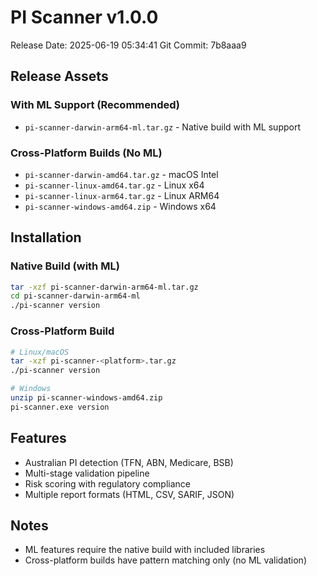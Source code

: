# PI Scanner v1.0.0

Release Date: 2025-06-19 05:34:41
Git Commit: 7b8aaa9

## Release Assets

### With ML Support (Recommended)
- `pi-scanner-darwin-arm64-ml.tar.gz` - Native build with ML support

### Cross-Platform Builds (No ML)
- `pi-scanner-darwin-amd64.tar.gz` - macOS Intel
- `pi-scanner-linux-amd64.tar.gz` - Linux x64
- `pi-scanner-linux-arm64.tar.gz` - Linux ARM64
- `pi-scanner-windows-amd64.zip` - Windows x64

## Installation

### Native Build (with ML)
```bash
tar -xzf pi-scanner-darwin-arm64-ml.tar.gz
cd pi-scanner-darwin-arm64-ml
./pi-scanner version
```

### Cross-Platform Build
```bash
# Linux/macOS
tar -xzf pi-scanner-<platform>.tar.gz
./pi-scanner version

# Windows
unzip pi-scanner-windows-amd64.zip
pi-scanner.exe version
```

## Features
- Australian PI detection (TFN, ABN, Medicare, BSB)
- Multi-stage validation pipeline
- Risk scoring with regulatory compliance
- Multiple report formats (HTML, CSV, SARIF, JSON)

## Notes
- ML features require the native build with included libraries
- Cross-platform builds have pattern matching only (no ML validation)
